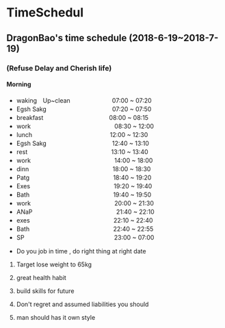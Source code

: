# TimeSchedul
## DragonBao's time schedule (2018-6-19~2018-7-19)
### (Refuse Delay and Cherish life)
#### Morning
- waking　Up~clean　　　　　　　07:00 ~ 07:20
- Egsh Sakg　　　　　　　　　　　07:20 ~ 07:50
- breakfast　　　　　　　　　　　08:00 ~ 08:15
- work　　　　　　　　　　　　　　08:30 ~ 12:00
- lunch　　　　　　　　　　　　　12:00 ~ 12:30
- Egsh Sakg　　　　　　　　　　　12:40 ~ 13:10
- rest　　　　　　　　　　　　　　13:10 ~ 13:40
- work　　　　　　　　　　　　　　14:00 ~ 18:00
- dinn　　　　　　　　　　　　　　18:00 ~ 18:30
- Patg　　　　　　　　　　　　　　18:40 ~ 19:20
- Exes　　　　　　　　　　　　　　19:20 ~ 19:40
- Bath　　　　　　　　　　　　　　19:40 ~ 19:50
- work　　　　　　　　　　　　　　20:00 ~ 21:30
- ANaP　　　　　　　　　　　　　　21:40 ~ 22:10
- exes　　　　　　　　　　　　　　22:10 ~ 22:40
- Bath　　　　　　　　　　　　　　22:40 ~ 22:55
- SP　　　　　　　　　　　　　　　23:00 ~ 07:00

* Do you job in time , do right thing at right date

1. Target lose weight to 65kg

2. great health habit

3. build skills for future 

4. Don't regret and assumed liabilities you should 

5. man should has it own style

